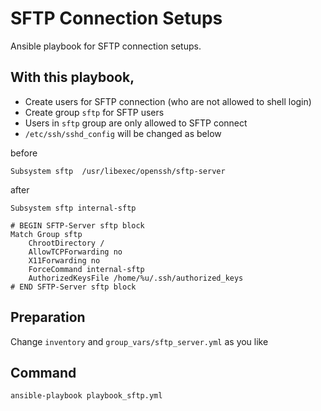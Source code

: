 # SFTP Connection Setups
Ansible playbook for SFTP connection setups.

## With this playbook, 
- Create users for SFTP connection (who are not allowed to shell login)
- Create group `sftp` for SFTP users 
- Users in `sftp` group are only allowed to SFTP connect
- `/etc/ssh/sshd_config` will be changed as below

before
```
Subsystem sftp	/usr/libexec/openssh/sftp-server
```
after
```
Subsystem sftp internal-sftp

# BEGIN SFTP-Server sftp block
Match Group sftp
    ChrootDirectory /
    AllowTCPForwarding no
    X11Forwarding no
    ForceCommand internal-sftp
    AuthorizedKeysFile /home/%u/.ssh/authorized_keys
# END SFTP-Server sftp block
```

## Preparation
Change `inventory` and `group_vars/sftp_server.yml` as you like

## Command
```
ansible-playbook playbook_sftp.yml
```
